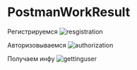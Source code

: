 # PostmanWorkResult
Регистрируемся
![resgistration](https://github.com/so1yana/PostmanWorkResult/assets/135699341/404c4191-def4-4b47-881d-69966cc2822a)

Авторизовываемся
![authorization](https://github.com/so1yana/PostmanWorkResult/assets/135699341/37a90b1e-2549-4b25-9522-0317742c3a45)

Получаем инфу
![gettinguser](https://github.com/so1yana/PostmanWorkResult/assets/135699341/285e7abe-025b-4294-95f5-f25cc4cbc8cb)
